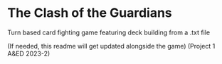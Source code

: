 # The Clash of the Guardians

Turn based card fighting game featuring deck building from a .txt file

(If needed, this readme will get updated alongside the game)
(Project 1 A&ED 2023-2)
